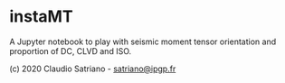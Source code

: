# instaMT
A Jupyter notebook to play with seismic moment tensor orientation
and proportion of DC, CLVD and ISO.

(c) 2020 Claudio Satriano - satriano@ipgp.fr
